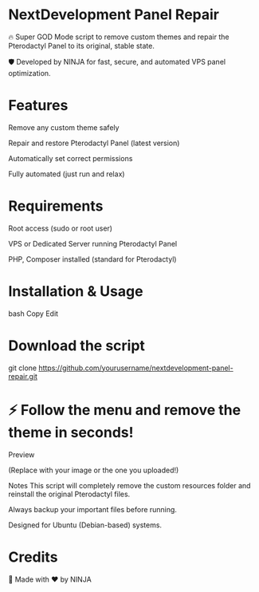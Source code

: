 # NextDevelopment Panel Repair
🔥 Super GOD Mode script to remove custom themes and repair the Pterodactyl Panel to its original, stable state.

🛡 Developed by NINJA for fast, secure, and automated VPS panel optimization.

# Features
Remove any custom theme safely

Repair and restore Pterodactyl Panel (latest version)

Automatically set correct permissions

Fully automated (just run and relax)

# Requirements
Root access (sudo or root user)

VPS or Dedicated Server running Pterodactyl Panel

PHP, Composer installed (standard for Pterodactyl)

# Installation & Usage
bash
Copy
Edit
#  Download the script
git clone https://github.com/yourusername/nextdevelopment-panel-repair.git

# ⚡ Follow the menu and remove the theme in seconds!

Preview

(Replace with your image or the one you uploaded!)

Notes
This script will completely remove the custom resources folder and reinstall the original Pterodactyl files.

Always backup your important files before running.

Designed for Ubuntu (Debian-based) systems.

# Credits
🚀 Made with ❤️ by NINJA
